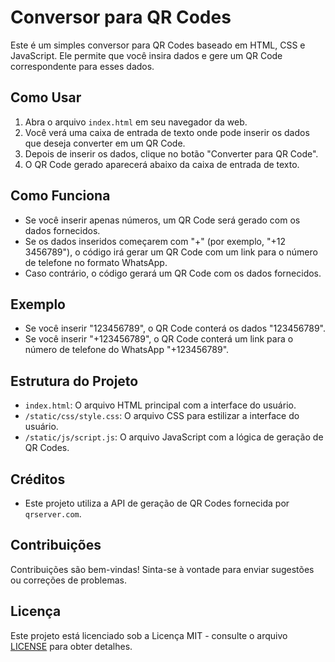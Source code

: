 # Conversor para QR Codes

Este é um simples conversor para QR Codes baseado em HTML, CSS e JavaScript. Ele permite que você insira dados e gere um QR Code correspondente para esses dados.

## Como Usar

1. Abra o arquivo `index.html` em seu navegador da web.
2. Você verá uma caixa de entrada de texto onde pode inserir os dados que deseja converter em um QR Code.
3. Depois de inserir os dados, clique no botão "Converter para QR Code".
4. O QR Code gerado aparecerá abaixo da caixa de entrada de texto.

## Como Funciona

- Se você inserir apenas números, um QR Code será gerado com os dados fornecidos.
- Se os dados inseridos começarem com "+" (por exemplo, "+12 3456789"), o código irá gerar um QR Code com um link para o número de telefone no formato WhatsApp.
- Caso contrário, o código gerará um QR Code com os dados fornecidos.

## Exemplo

- Se você inserir "123456789", o QR Code conterá os dados "123456789".
- Se você inserir "+123456789", o QR Code conterá um link para o número de telefone do WhatsApp "+123456789".

## Estrutura do Projeto

- `index.html`: O arquivo HTML principal com a interface do usuário.
- `/static/css/style.css`: O arquivo CSS para estilizar a interface do usuário.
- `/static/js/script.js`: O arquivo JavaScript com a lógica de geração de QR Codes.

## Créditos

- Este projeto utiliza a API de geração de QR Codes fornecida por `qrserver.com`.

## Contribuições

Contribuições são bem-vindas! Sinta-se à vontade para enviar sugestões ou correções de problemas.

## Licença

Este projeto está licenciado sob a Licença MIT - consulte o arquivo [LICENSE](LICENSE) para obter detalhes.
